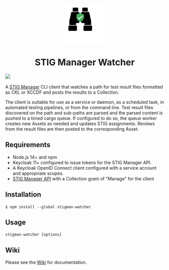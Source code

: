 <p align="center">
  <img width="125" src="https://raw.githubusercontent.com/NUWCDIVNPT/stigman-watcher/main/icon.svg">
</p>
<h1 align="center"> STIG Manager Watcher </h1>

<a href="https://npmjs.org/package/stigman-watcher"><img src="https://img.shields.io/badge/npm-1.2.1-green"></a>

A [STIG Manager](https://github.com/nuwcdivnpt/stig-manager) CLI client that watches a path for test result files formatted as CKL or XCCDF and posts the results to a Collection.

The client is suitable for use as a service or daemon, as a scheduled task, in automated testing pipelines, or from the command line. Test result files discovered on the path and sub-paths are parsed and the parsed content is pushed to a timed cargo queue. If configured to do so, the queue worker creates new Assets as needed and updates STIG assignments. Reviews from the result files are then posted to the corresponding Asset.

## Requirements
- Node.js 14+ and npm
- Keycloak 11+ configured to issue tokens for the STIG Manager API.
- A Keycloak OpenID Connect client configured with a service account and appropriate scopes.
- [STIG Manager API](https://github.com/nuwcdivnpt/stig-manager) with a Collection grant of "Manage" for the client

## Installation

```
$ npm install --global stigman-watcher
```

## Usage

```
stigman-watcher [options]
```

## Wiki

Please see the [Wiki](https://github.com/nuwcdivnpt/stigman-watcher/wiki) for documentation.
